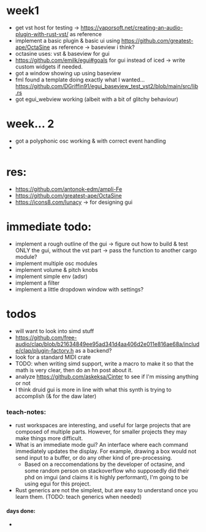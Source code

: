 # week1 
- get vst host for testing -> https://vaporsoft.net/creating-an-audio-plugin-with-rust-vst/ as reference
- implement a basic plugin & basic ui using https://github.com/greatest-ape/OctaSine as reference -> baseview i think?
- octasine uses: vst & baseview for gui
- https://github.com/emilk/egui#goals for gui instead of iced -> write custom widgets if needed.
- got a window showing up using baseview
- fml found a template doing exactly what I wanted... https://github.com/DGriffin91/egui_baseview_test_vst2/blob/main/src/lib.rs
- got egui_webview working (albeit with a bit of glitchy behaviour)

# week... 2
- got a polyphonic osc working & with correct event handling
- 

# res:
- https://github.com/antonok-edm/ampli-Fe
- https://github.com/greatest-ape/OctaSine
- https://icons8.com/lunacy -> for designing gui

# immediate todo:
- implement a rough outline of the gui -> figure out how to build & test ONLY the gui, without the vst part -> pass the function to another cargo module?
- implement multiple osc modules
- implement volume & pitch knobs
- implement simple env (adsr)
- implement a filter
- implement a little dropdown window with settings?

# todos
- will want to look into simd stuff
- https://github.com/free-audio/clap/blob/b21634849ee95ad341d4aa406d2e011e816ae68a/include/clap/plugin-factory.h as a backend?
- look for a standard MIDI crate
- TODO: when writing simd support, write a macro to make it so that the math is very clear, then do an hn post about it.
- analyze https://github.com/askeksa/Cinter to see if I'm missing anything or not
- I think druid gui is more in line with what this synth is trying to accomplish (& for the daw later)

### teach-notes:
- rust workspaces are interesting, and useful for large projects that are composed of multiple parts. However, for smaller projects they may make things more difficult.
- What is an immediate mode gui? An interface where each command immediately updates the display. For example, drawing a box would not send input to a buffer, or do any other kind of pre-processing.
  - Based on a reccomendations by the developer of octasine, and some random person on stackoverflow who supposedly did their phd on imgui (and claims it is highly performant), I'm going to be using egui for this project.
- Rust generics are not the simplest, but are easy to understand once you learn them. (TODO: teach generics when needed)

#### days done:
-
